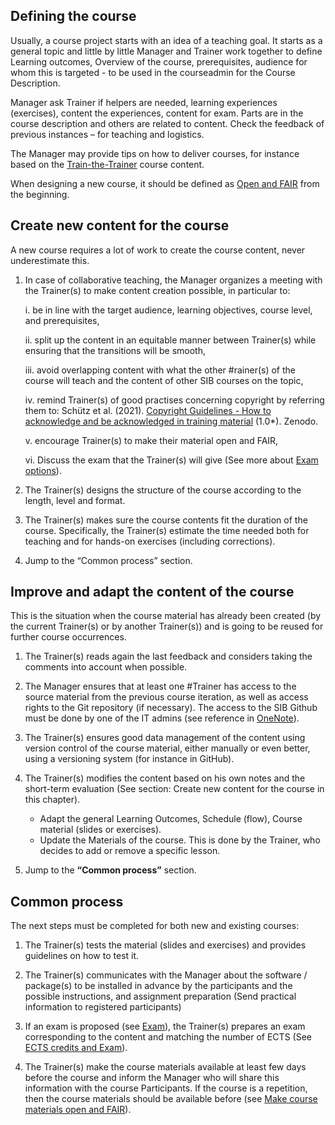 ## Defining the course  

Usually, a course project starts with an idea of a teaching goal. It starts as a general topic and little by little Manager and Trainer work together to define Learning outcomes, Overview of the course, prerequisites, audience for whom this is targeted - to be used in the courseadmin for the Course Description.  

Manager ask Trainer if helpers are needed, learning experiences (exercises), content the experiences, content for exam. Parts are in the course description and others are related to content. Check the feedback of previous instances – for teaching and logistics.  

The Manager may provide tips on how to deliver courses, for instance based on the [Train-the-Trainer](https://github.com/TrainTheTrainer/ELIXIR-EXCELERATE-TtT) course content.  

When designing a new course, it should be defined as [Open and FAIR](../topics/FAIR-training-flowchart/flowchart_description.md) from the beginning.  

## Create new content for the course  

A new course requires a lot of work to create the course content, never underestimate this.  

1. In case of collaborative teaching, the Manager organizes a meeting with the Trainer(s) to make content creation possible, in particular to:  

    i. be in line with the target audience, learning objectives, course level, and prerequisites,  

    ii. split up the content in an equitable manner between Trainer(s) while ensuring that the transitions will be smooth,  

    iii. avoid overlapping content with what the other #rainer(s) of the course will teach and the content of other SIB courses on the topic,  

    iv. remind Trainer(s) of good practises concerning copyright by referring them to:  Schütz et al. (2021). [Copyright Guidelines - How to acknowledge and be acknowledged in training material](https://zenodo.org/record/5841604#.ZD8VR-xByX0) (1.0*). Zenodo.  
    
    v. encourage Trainer(s) to make their material open and FAIR,  

    vi. Discuss the exam that the Trainer(s) will give (See more about [Exam options](../topics/ECTS_exam.md)).  

2. The Trainer(s) designs the structure of the course according to the length, level and format.  

3. The Trainer(s) makes sure the course contents fit the duration of the course. Specifically, the Trainer(s) estimate the time needed both for teaching and for hands-on exercises (including corrections).  

4. Jump to the “Common process” section.  

## Improve and adapt the content of the course  

This is the situation when the course material has already been created (by the current Trainer(s) or by another Trainer(s)) and is going to be reused for further course occurrences.  

1. The Trainer(s) reads again the last feedback and considers taking the comments into account when possible.  

2. The Manager ensures that at least one #Trainer has access to the source material from the previous course iteration, as well as access rights to the Git repository (if necessary). The access to the SIB Github must be done by one of the IT admins (see reference in [OneNote](https://sibcloud-my.sharepoint.com/:o:/r/personal/patricia_palagi_sib_swiss/Documents/TrainingGroup-Shared/References/Minutes/Training?d=w62777f8411f64078a386712e61b0e9b1&csf=1&web=1&e=hepCBK)).  

3. The Trainer(s) ensures good data management of the content using version control of the course material, either manually or even better, using a versioning system (for instance in GitHub).  

4. The Trainer(s) modifies the content based on his own notes and the short-term evaluation (See section: Create new content for the course in this chapter).  

    - Adapt the general Learning Outcomes, Schedule (flow), Course material (slides or exercises).  
    - Update the Materials of the course. This is done by the Trainer, who decides to add or remove a specific lesson.  

5. Jump to the **“Common process”** section.  

## Common process

The next steps must be completed for both new and existing courses:  

1. The Trainer(s) tests the material (slides and exercises) and provides guidelines on how to test it.  

2. The Trainer(s) communicates with the Manager about the software / package(s) to be installed in advance by the participants and the possible instructions, and assignment preparation (Send practical information to registered participants)  

3. If an exam is proposed (see [Exam](../topics/ECTS_exam.md)), the Trainer(s) prepares an exam corresponding to the content and matching the number of ECTS (See [ECTS credits and Exam](../topics/ECTS_exam.md)).  

4. The Trainer(s) make the course materials available at least few days before the course and inform the Manager who will share this information with the course Participants. If the course is a repetition, then the course materials should be available before (see [Make course materials open and FAIR](../topics/FAIR-training-flowchart/flowchart_description.md)).

